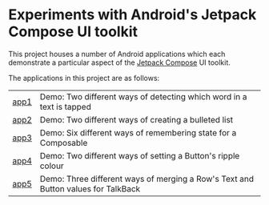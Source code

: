 # Experiments with Android's Jetpack Compose UI toolkit

This project houses a number of Android applications which each demonstrate a particular aspect of
the [Jetpack Compose][1] UI toolkit.

The applications in this project are as follows:

|              |                                                                                   |
|--------------|-----------------------------------------------------------------------------------|
| [app1](app1) | Demo: Two different ways of detecting which word in a text is tapped              |
| [app2](app2) | Demo: Two different ways of creating a bulleted list                              |
| [app3](app3) | Demo: Six different ways of remembering state for a Composable                    |
| [app4](app4) | Demo: Two different ways of setting a Button's ripple colour                      |
| [app5](app5) | Demo: Three different ways of merging a Row's Text and Button values for TalkBack |

[1]: https://developer.android.com/compose
